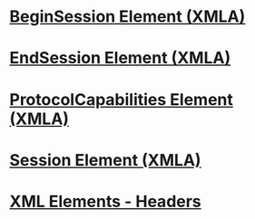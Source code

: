 # [BeginSession Element (XMLA)](beginsession-element-xmla.md)
# [EndSession Element (XMLA)](endsession-element-xmla.md)
# [ProtocolCapabilities Element (XMLA)](protocolcapabilities-element-xmla.md)
# [Session Element (XMLA)](session-element-xmla.md)
# [XML Elements - Headers](xml-elements-headers.md)
